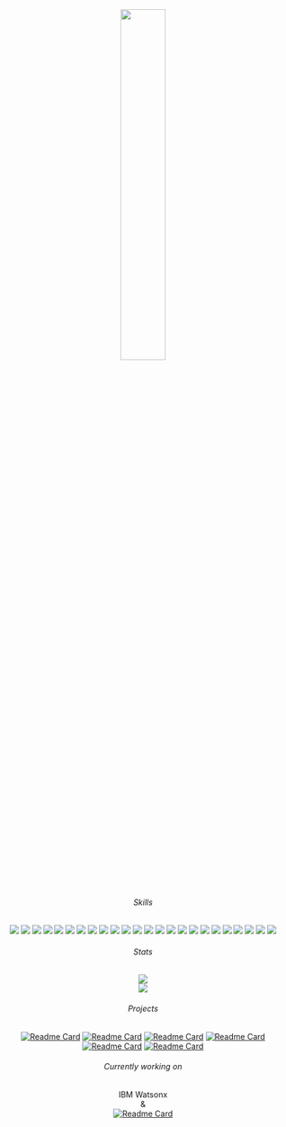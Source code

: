 <div id="header" align="center">
  <img src="https://media.giphy.com/media/A5ffIYwJoEpVcMOYiO/giphy.gif" width="40%"/> <br>
  
  ###### Skills
  
  <p>
    <img src="https://img.shields.io/badge/-pandas-1b2638?style=flat-square&logo=pandas&logoColor=orange"/>
    <img src="https://img.shields.io/badge/-numpy-1b2638?style=flat-square&logo=numpy&logoColor=orange"/>
    <img src="https://img.shields.io/badge/-keras-1b2638?style=flat-square&logo=keras&logoColor=orange"/>
    <img src="https://img.shields.io/badge/-scikitlearn-1b2638?style=flat-square&logo=scikitlearn&logoColor=orange"/>
    <img src="https://img.shields.io/badge/-tensorflow-1b2638?style=flat-square&logo=tensorflow&logoColor=orange"/>
    <img src="https://img.shields.io/badge/-matplotlib-1b2638?style=flat-square&logo=matplotlib&logoColor=orange"/>
    <img src="https://img.shields.io/badge/-pygame-1b2638?style=flat-square&logo=pygame&logoColor=orange"/>
    <img src="https://img.shields.io/badge/-seaborn-1b2638?style=flat-square&logo=seaborn&logoColor=orange"/>
    <img src="https://img.shields.io/badge/-tkinter-1b2638?style=flat-square&logo=tkinter&logoColor=orange"/>
    <img src="https://img.shields.io/badge/-pickle-1b2638?style=flat-square&logo=pickle&logoColor=orange"/>
    <img src="https://img.shields.io/badge/-pillow-1b2638?style=flat-square&logo=pillow&logoColor=orange"/>
    <img src="https://img.shields.io/badge/-requests-1b2638?style=flat-square&logo=requests&logoColor=orange"/>
    <img src="https://img.shields.io/badge/-json-1b2638?style=flat-square&logo=json&logoColor=orange"/>
    <img src="https://img.shields.io/badge/-opencv-1b2638?style=flat-square&logo=opencv&logoColor=orange"/>
    <img src="https://img.shields.io/badge/-scipy-1b2638?style=flat-square&logo=scipy&logoColor=orange"/>
    <img src="https://img.shields.io/badge/-pyautogui-1b2638?style=flat-square&logo=pyautogui&logoColor=orange"/>
    <img src="https://img.shields.io/badge/-pydirectinput-1b2638?style=flat-square&logo=pydirectinput&logoColor=orange"/>
    <img src="https://img.shields.io/badge/-selenium-1b2638?style=flat-square&logo=selenium&logoColor=orange"/>
    <img src="https://img.shields.io/badge/-beautiful_soup-1b2638?style=flat-square&logo=beautifulsoup&logoColor=orange"/>
    <img src="https://img.shields.io/badge/-github-1b2638?style=flat-square&logo=github&logoColor=orange"/>
    <img src="https://img.shields.io/badge/-RIOT api-1b2638?style=flat-square&logo=Riot Games&logoColor=orange"/>
    <img src="https://img.shields.io/badge/-Steam api-1b2638?style=flat-square&logo=Steam&logoColor=orange"/>
    <img src="https://img.shields.io/badge/-TooGoodToGo api-1b2638?style=flat-square&logo=TooGoodToGo&logoColor=orange"/>
    <img src="https://img.shields.io/badge/-youtube_dl-1b2638?style=flat-square&logo=youtube&logoColor=orange"/>
   
   </p>
  
  ###### Stats

  <img src="https://komarev.com/ghpvc/?username=your-github-username&style=flat-square&color=orange" alt=""/> <br>
  <img class="img" src="https://github-readme-stats.vercel.app/api/top-langs/?username=Medokins&theme=vision-friendly-dark&&background=000000&layout=compact"/> <br>
  <img class="img" src="https://github-readme-streak-stats.herokuapp.com?user=Medokins&theme=dark&background=000000"/> <br>
  
  ###### Projects
  
  [![Readme Card](https://github-readme-stats.vercel.app/api/pin/?username=Medokins&repo=Evolutionary-AI&bg_color=0C0B0B&title_color=F58220&text_color=DBD6CB&icon_color=F58220)](https://github.com/Medokins/Evolutionary-AI)
  [![Readme Card](https://github-readme-stats.vercel.app/api/pin/?username=Medokins&repo=Game-Recommendation&bg_color=0C0B0B&title_color=F58220&text_color=DBD6CB&icon_color=F58220)](https://github.com/Medokins/Game-Recommendation)
  [![Readme Card](https://github-readme-stats.vercel.app/api/pin/?username=Medokins&repo=Leauge-Of-Legends-Win-Prediction-AI&bg_color=0C0B0B&title_color=F58220&text_color=DBD6CB&icon_color=F58220)](https://github.com/Medokins/Leauge-Of-Legends-Win-Prediction-AI)
  [![Readme Card](https://github-readme-stats.vercel.app/api/pin/?username=Medokins&repo=TooGoodToGo-Scraper&bg_color=0C0B0B&title_color=F58220&text_color=DBD6CB&icon_color=F58220)](https://github.com/Medokins/TooGoodToGo-Scraper)
  [![Readme Card](https://github-readme-stats.vercel.app/api/pin/?username=Medokins&repo=Personality-Predict&bg_color=0C0B0B&title_color=F58220&text_color=DBD6CB&icon_color=F58220)](https://github.com/Medokins/Personality-Predict)
  [![Readme Card](https://github-readme-stats.vercel.app/api/pin/?username=Medokins&repo=A--Pathfinding-Algorithm&bg_color=0C0B0B&title_color=F58220&text_color=DBD6CB&icon_color=F58220)](https://github.com/Medokins/A--Pathfinding-Algorithm)
  
  ###### Currently working on
  
  IBM Watsonx <br>&<br>
[![Readme Card](https://github-readme-stats.vercel.app/api/pin/?username=Medokins&repo=Lofi-Pixels&bg_color=0C0B0B&title_color=F58220&text_color=DBD6CB&icon_color=F58220)](https://github.com/Medokins/Lofi-Pixels)
</div>
